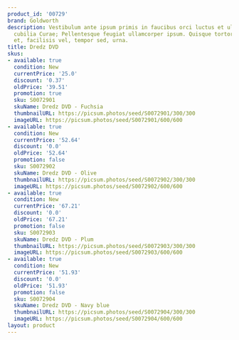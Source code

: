 ```yaml
---
product_id: '00729'
brand: Goldworth
description: Vestibulum ante ipsum primis in faucibus orci luctus et ultrices posuere
  cubilia Curae; Pellentesque feugiat ullamcorper ipsum. Quisque tortor velit, scelerisque
  et, facilisis vel, tempor sed, urna.
title: Dredz DVD
skus:
- available: true
  condition: New
  currentPrice: '25.0'
  discount: '0.37'
  oldPrice: '39.51'
  promotion: true
  sku: S0072901
  skuName: Dredz DVD - Fuchsia
  thumbnailURL: https://picsum.photos/seed/S0072901/300/300
  imageURL: https://picsum.photos/seed/S0072901/600/600
- available: true
  condition: New
  currentPrice: '52.64'
  discount: '0.0'
  oldPrice: '52.64'
  promotion: false
  sku: S0072902
  skuName: Dredz DVD - Olive
  thumbnailURL: https://picsum.photos/seed/S0072902/300/300
  imageURL: https://picsum.photos/seed/S0072902/600/600
- available: true
  condition: New
  currentPrice: '67.21'
  discount: '0.0'
  oldPrice: '67.21'
  promotion: false
  sku: S0072903
  skuName: Dredz DVD - Plum
  thumbnailURL: https://picsum.photos/seed/S0072903/300/300
  imageURL: https://picsum.photos/seed/S0072903/600/600
- available: true
  condition: New
  currentPrice: '51.93'
  discount: '0.0'
  oldPrice: '51.93'
  promotion: false
  sku: S0072904
  skuName: Dredz DVD - Navy blue
  thumbnailURL: https://picsum.photos/seed/S0072904/300/300
  imageURL: https://picsum.photos/seed/S0072904/600/600
layout: product
---
```

